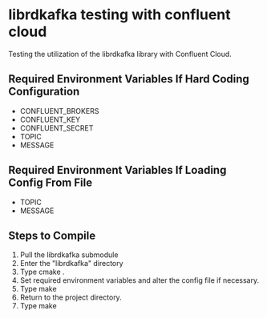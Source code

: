 # librdkafka testing with confluent cloud
Testing the utilization of the librdkafka library with Confluent Cloud.

## Required Environment Variables If Hard Coding Configuration
- CONFLUENT_BROKERS
- CONFLUENT_KEY
- CONFLUENT_SECRET
- TOPIC
- MESSAGE

## Required Environment Variables If Loading Config From File
- TOPIC
- MESSAGE

## Steps to Compile
1) Pull the librdkafka submodule
2) Enter the "librdkafka" directory
3) Type cmake .
4) Set required environment variables and alter the config file if necessary.
5) Type make
6) Return to the project directory.
7) Type make
